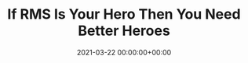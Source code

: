 ---
created: '2024-02-12 00:46:19'
date: 2021-03-22 00:00:00+00:00
description: ''
fname: pub.post.2021.03.if-rms-is-your-hero-then-you-need-better-heroes
id: emwwa8o47drc7jqq881rs7u
redirects:
- /note/2021/03/if-rms-is-your-hero-then-you-need-better-heroes/
slug: if-rms-is-your-hero-then-you-need-better-heroes
syndication:
  mastodon: https://hackers.town/@randomgeek/105934944905874737
tags:
- mood
- chunky-bacon
- serious-pony
title: If RMS Is Your Hero Then You Need Better Heroes
updated: '2024-02-12 00:46:51'
---